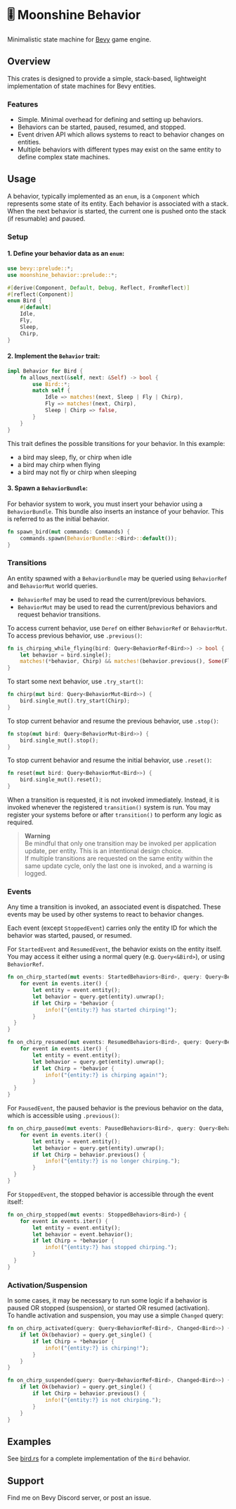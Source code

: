# 🎚️ Moonshine Behavior
Minimalistic state machine for [Bevy](https://github.com/bevyengine/bevy) game engine.

## Overview

This crates is designed to provide a simple, stack-based, lightweight implementation of state machines for Bevy entities.

### Features
- Simple. Minimal overhead for defining and setting up behaviors.
- Behaviors can be started, paused, resumed, and stopped.
- Event driven API which allows systems to react to behavior changes on entities.
- Multiple behaviors with different types may exist on the same entity to define complex state machines.

## Usage

A behavior, typically implemented as an `enum`, is a `Component` which represents some state of its entity. Each behavior is associated with a stack.
When the next behavior is started, the current one is pushed onto the stack (if resumable) and paused.

### Setup

#### 1. Define your behavior data as an `enum`:
```rust
use bevy::prelude::*;
use moonshine_behavior::prelude::*;

#[derive(Component, Default, Debug, Reflect, FromReflect)]
#[reflect(Component)]
enum Bird {
    #[default]
    Idle,
    Fly,
    Sleep,
    Chirp,
}
```

#### 2. Implement the `Behavior` trait:
```rust
impl Behavior for Bird {
    fn allows_next(&self, next: &Self) -> bool {
        use Bird::*;
        match self {
            Idle => matches!(next, Sleep | Fly | Chirp),
            Fly => matches!(next, Chirp),
            Sleep | Chirp => false,
        }
    }
}
```
This trait defines the possible transitions for your behavior.
In this example:
  - a bird may sleep, fly, or chirp when idle
  - a bird may chirp when flying
  - a bird may not fly or chirp when sleeping
  
#### 3. Spawn a `BehaviorBundle`:
For behavior system to work, you must insert your behavior using a `BehaviorBundle`.
This bundle also inserts an instance of your behavior. This is referred to as the initial behavior.
```rust
fn spawn_bird(mut commands: Commands) {
    commands.spawn(BehaviorBundle::<Bird>::default());
}
```

### Transitions

An entity spawned with a `BehaviorBundle` may be queried using `BehaviorRef` and `BehaviorMut` world queries.

- `BehaviorRef` may be used to read the current/previous behaviors.
- `BehaviorMut` may be used to read the current/previous behaviors and request behavior transitions.

To access current behavior, use `Deref` on either `BehaviorRef` or `BehaviorMut`.<br/>
To access previous behavior, use `.previous()`:
```rust
fn is_chirping_while_flying(bird: Query<BehaviorRef<Bird>>) -> bool {
    let behavior = bird.single();
    matches!(*behavior, Chirp) && matches!(behavior.previous(), Some(Fly))
}
```

To start some next behavior, use `.try_start()`:
```rust
fn chirp(mut bird: Query<BehaviorMut<Bird>>) {
    bird.single_mut().try_start(Chirp);
}
```

To stop current behavior and resume the previous behavior, use `.stop()`:
```rust
fn stop(mut bird: Query<BehaviorMut<Bird>>) {
    bird.single_mut().stop();
}
```

To stop current behavior and resume the initial behavior, use `.reset()`:
```rust
fn reset(mut bird: Query<BehaviorMut<Bird>>) {
    bird.single_mut().reset();
}
```

When a transition is requested, it is not invoked immediately. Instead, it is invoked whenever the registered `transition()` system is run.
You may register your systems before or after `transition()` to perform any logic as required.

> **Warning**<br/>
> Be mindful that only one transition may be invoked per application update, per entity. This is an intentional design choice.<br/>
> If multiple transitions are requested on the same entity within the same update cycle, only the last one is invoked, and a warning is logged.

### Events

Any time a transition is invoked, an associated event is dispatched. These events may be used by other systems to react to behavior changes.

Each event (except `StoppedEvent`) carries only the entity ID for which the behavior was started, paused, or resumed.

For `StartedEvent` and `ResumedEvent`, the behavior exists on the entity itself.
You may access it either using a normal query (e.g. `Query<&Bird>`), or using `BehaviorRef`.
```rust
fn on_chirp_started(mut events: StartedBehaviors<Bird>, query: Query<BehaviorRef<Bird>>) {
    for event in events.iter() {
        let entity = event.entity();
        let behavior = query.get(entity).unwrap();
        if let Chirp = *behavior {
            info!("{entity:?} has started chirping!");
        }
  }
}

fn on_chirp_resumed(mut events: ResumedBehaviors<Bird>, query: Query<BehaviorRef<Bird>>) {
    for event in events.iter() {
        let entity = event.entity();
        let behavior = query.get(entity).unwrap();
        if let Chirp = *behavior {
            info!("{entity:?} is chirping again!");
        }
  }
}
```
For `PausedEvent`, the paused behavior is the previous behavior on the data, which is accessible using `.previous()`:
```rust
fn on_chirp_paused(mut events: PausedBehaviors<Bird>, query: Query<BehaviorRef<Bird>>) {
    for event in events.iter() {
        let entity = event.entity();
        let behavior = query.get(entity).unwrap();
        if let Chirp = behavior.previous() {
            info!("{entity:?} is no longer chirping.");
        }
  }
}
```
For `StoppedEvent`, the stopped behavior is accessible through the event itself:
```rust
fn on_chirp_stopped(mut events: StoppedBehaviors<Bird>) {
    for event in events.iter() {
        let entity = event.entity();
        let behavior = event.behavior();
        if let Chirp = *behavior {
            info!("{entity:?} has stopped chirping.");
        }
  }
}
```
### Activation/Suspension

In some cases, it may be necessary to run some logic if a behavior is paused OR stopped (suspension), or started OR resumed (activation).<br/>
To handle activation and suspension, you may use a simple `Changed` query:
```rust
fn on_chirp_activated(query: Query<BehaviorRef<Bird>, Changed<Bird>>) {
    if let Ok(behavior) = query.get_single() {
        if let Chirp = *behavior {
            info!("{entity:?} is chirping!");
        }        
    }
}

fn on_chirp_suspended(query: Query<BehaviorRef<Bird>, Changed<Bird>>) {
    if let Ok(behavior) = query.get_single() {
        if let Chirp = behavior.previous() {
            info!("{entity:?} is not chirping.");
        }        
    }
}
```

## Examples

See [bird.rs](examples/bird.rs) for a complete implementation of the `Bird` behavior.

## Support

Find me on Bevy Discord server, or post an issue.
